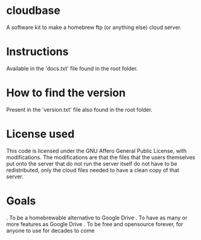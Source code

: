 # cloudbase

A software kit to make a homebrew ftp (or anything else) cloud server.

# Instructions

Available in the 'docs.txt' file found in the root folder.

# How to find the version

Present in the 'version.txt' file also found in the root folder.

# License used

This code is licensed under the GNU Affero General Public License, with modifications.
The modifications are that the files that the users themselves put onto the server that do not run the server itself do not have to be redistributed, only the cloud files needed to have a clean copy of that server.

# Goals

. To be a homebrewable alternative to Google Drive
. To have as many or more features as Google Drive
. To be free and opensource forever, for anyone to use for decades to come
